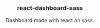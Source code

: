 <h3 align="center">react-dashboard-sass</h3>

<p align="center">
    Dashboard made with react an sass.
    <br> 
</p>
